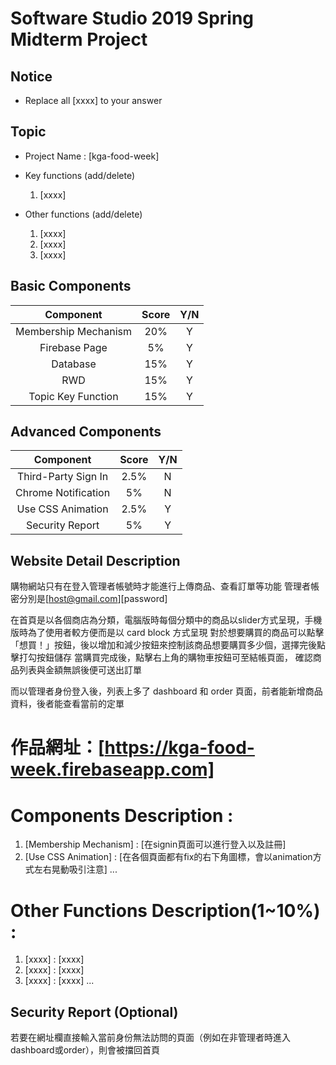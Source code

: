 # Software Studio 2019 Spring Midterm Project
## Notice
* Replace all [xxxx] to your answer

## Topic
* Project Name : [kga-food-week]
* Key functions (add/delete)
    1. [xxxx]
    
* Other functions (add/delete)
    1. [xxxx]
    2. [xxxx]
    3. [xxxx]

## Basic Components
|Component|Score|Y/N|
|:-:|:-:|:-:|
|Membership Mechanism|20%|Y|
|Firebase Page|5%|Y|
|Database|15%|Y|
|RWD|15%|Y|
|Topic Key Function|15%|Y|

## Advanced Components
|Component|Score|Y/N|
|:-:|:-:|:-:|
|Third-Party Sign In|2.5%|N|
|Chrome Notification|5%|N|
|Use CSS Animation|2.5%|Y|
|Security Report|5%|Y|

## Website Detail Description

購物網站只有在登入管理者帳號時才能進行上傳商品、查看訂單等功能
管理者帳密分別是[host@gmail.com][password]

在首頁是以各個商店為分類，電腦版時每個分類中的商品以slider方式呈現，手機版時為了使用者較方便而是以 card block 方式呈現
對於想要購買的商品可以點擊「想買！」按鈕，後以增加和減少按鈕來控制該商品想要購買多少個，選擇完後點擊打勾按鈕儲存
當購買完成後，點擊右上角的購物車按鈕可至結帳頁面，
確認商品列表與金額無誤後便可送出訂單

而以管理者身份登入後，列表上多了 dashboard 和 order 頁面，前者能新增商品資料，後者能查看當前的定單

# 作品網址：[https://kga-food-week.firebaseapp.com]

# Components Description : 
1. [Membership Mechanism] : [在signin頁面可以進行登入以及註冊]
2. [Use CSS Animation] : [在各個頁面都有fix的右下角圖標，會以animation方式左右晃動吸引注意]
...

# Other Functions Description(1~10%) : 
1. [xxxx] : [xxxx]
2. [xxxx] : [xxxx]
3. [xxxx] : [xxxx]
...

## Security Report (Optional)
若要在網址欄直接輸入當前身份無法訪問的頁面（例如在非管理者時進入dashboard或order），則會被擋回首頁
